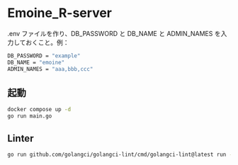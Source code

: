 # Emoine_R-server

.env ファイルを作り、DB_PASSWORD と DB_NAME と ADMIN_NAMES を入力しておくこと。例：

```sh
DB_PASSWORD = "example"
DB_NAME = "emoine"
ADMIN_NAMES = "aaa,bbb,ccc"
```

## 起動

```bash
docker compose up -d
go run main.go
```

## Linter

```sh
go run github.com/golangci/golangci-lint/cmd/golangci-lint@latest run --fix ./...
```
